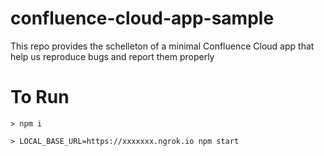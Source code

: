 # confluence-cloud-app-sample
This repo provides the schelleton of a minimal Confluence Cloud app that help us reproduce bugs and report them properly

# To Run
```shell
> npm i

> LOCAL_BASE_URL=https://xxxxxxx.ngrok.io npm start
```
